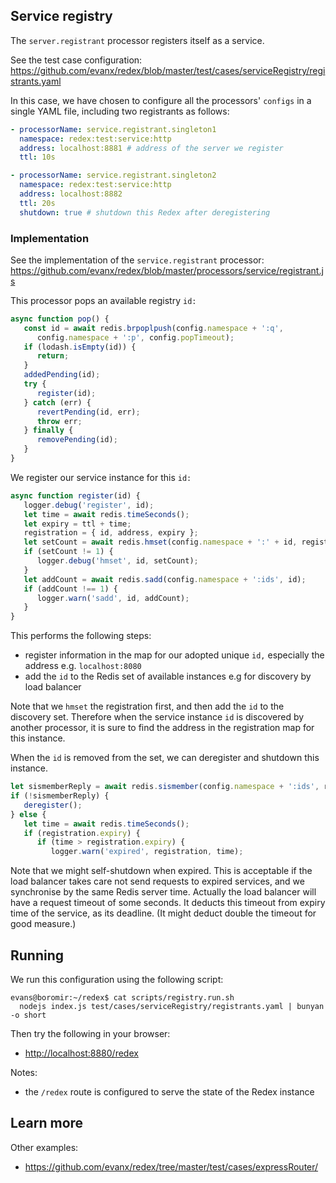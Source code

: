 
## Service registry

The `server.registrant` processor registers itself as a service.

See the test case configuration:
https://github.com/evanx/redex/blob/master/test/cases/serviceRegistry/registrants.yaml

In this case, we have chosen to configure all the processors' `configs` in a single YAML file, including two registrants as follows:

```yaml
- processorName: service.registrant.singleton1
  namespace: redex:test:service:http
  address: localhost:8881 # address of the server we register
  ttl: 10s

- processorName: service.registrant.singleton2
  namespace: redex:test:service:http
  address: localhost:8882
  ttl: 20s
  shutdown: true # shutdown this Redex after deregistering
```

### Implementation

See the implementation of the `service.registrant` processor:
https://github.com/evanx/redex/blob/master/processors/service/registrant.js

This processor pops an available registry `id:`
```javascript
async function pop() {
   const id = await redis.brpoplpush(config.namespace + ':q',
      config.namespace + ':p', config.popTimeout);
   if (lodash.isEmpty(id)) {
      return;
   }
   addedPending(id);
   try {
      register(id);
   } catch (err) {
      revertPending(id, err);
      throw err;
   } finally {
      removePending(id);
   }
}
```

We register our service instance for this `id:`
```javascript
async function register(id) {
   logger.debug('register', id);
   let time = await redis.timeSeconds();
   let expiry = ttl + time;
   registration = { id, address, expiry };
   let setCount = await redis.hmset(config.namespace + ':' + id, registration);
   if (setCount != 1) {
      logger.debug('hmset', id, setCount);
   }
   let addCount = await redis.sadd(config.namespace + ':ids', id);
   if (addCount !== 1) {
      logger.warn('sadd', id, addCount);
   }
}
```
This performs the following steps:
- register information in the map for our adopted unique `id,` especially the address e.g. `localhost:8080`
- add the `id` to the Redis set of available instances e.g for discovery by load balancer

Note that we `hmset` the registration first, and then add the `id` to the discovery set. Therefore when the service instance `id` is discovered by another processor, it is sure to find the address in the registration map for this instance.

When the `id` is removed from the set, we can deregister and shutdown this instance.
```javascript
let sismemberReply = await redis.sismember(config.namespace + ':ids', registration.id);
if (!sismemberReply) {
   deregister();
} else {
   let time = await redis.timeSeconds();
   if (registration.expiry) {
      if (time > registration.expiry) {
         logger.warn('expired', registration, time);
```
Note that we might self-shutdown when expired. This is acceptable if the load balancer takes care not send requests to expired services, and we synchronise by the same Redis server time. Actually the load balancer will have a request timeout of some seconds. It deducts this timeout from expiry time of the service, as its deadline. (It might deduct double the timeout for good measure.)

## Running

We run this configuration using the following script:
```shell
evans@boromir:~/redex$ cat scripts/registry.run.sh
  nodejs index.js test/cases/serviceRegistry/registrants.yaml | bunyan -o short
```

Then try the following in your browser:
- [http://localhost:8880/redex](http://localhost:8880/redex)

Notes:
- the `/redex` route is configured to serve the state of the Redex instance

## Learn more

Other examples:
- https://github.com/evanx/redex/tree/master/test/cases/expressRouter/
